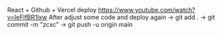 React + Github + Vercel deploy
https://www.youtube.com/watch?v=IeFlfBR1lxw
After adjust some code and deploy again
 -> git add . 
 -> git commit -m "zcxc"
 -> git push -u origin main